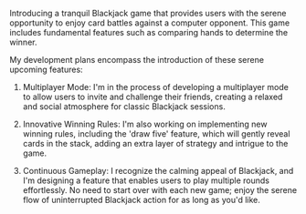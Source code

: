 Introducing a tranquil Blackjack game that provides users with the serene opportunity to enjoy card battles against a computer opponent. This game includes fundamental features such as comparing hands to determine the winner.

My development plans encompass the introduction of these serene upcoming features:

1. Multiplayer Mode: I'm in the process of developing a multiplayer mode to allow users to invite and challenge their friends, creating a relaxed and social atmosphere for classic Blackjack sessions.

2. Innovative Winning Rules: I'm also working on implementing new winning rules, including the 'draw five' feature, which will gently reveal cards in the stack, adding an extra layer of strategy and intrigue to the game.

3. Continuous Gameplay: I recognize the calming appeal of Blackjack, and I'm designing a feature that enables users to play multiple rounds effortlessly. No need to start over with each new game; enjoy the serene flow of uninterrupted Blackjack action for as long as you'd like.
